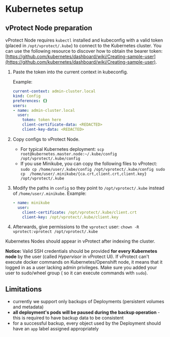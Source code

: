 # Kubernetes setup

## vProtect Node preparation  

vProtect Node requires `kubectl` installed and kubeconfig with a valid token \(placed in `/opt/vprotect/.kube`\) to connect to the Kubernetes cluster. You can use the following resource to discover how to obtain the bearer token: [https://github.com/kubernetes/dashboard/wiki/Creating-sample-user](https://github.com/kubernetes/dashboard/wiki/Creating-sample-user). 

1. Paste the token into the current context in kubeconfig. 

   Example:

   ```yaml
   current-context: admin-cluster.local
   kind: Config
   preferences: {}
   users:
   - name: admin-cluster.local
     user:
       token: token here
       client-certificate-data: <REDACTED>
       client-key-data: <REDACTED>
   ```

2. Copy configs to vProtect Node. 
   * For typical Kubernetes deployment: `scp root@kubernetes.master.node:~/.kube/config /opt/vprotect/.kube/config`
   * If you use Minikube, you can copy the following files to vProtect: `sudo cp /home/user/.kube/config /opt/vprotect/.kube/config sudo cp  /home/user/.minikube/{ca.crt,client.crt,client.key} /opt/vprotect/.kube`
3. Modify the paths in `config` so they point to `/opt/vprotect/.kube` instead of `/home/user/.minikube`. Example:

   ```yaml
   - name: minikube
     user:
       client-certificate: /opt/vprotect/.kube/client.crt
       client-key: /opt/vprotect/.kube/client.key
   ```

4. Afterwards, give permissions to the `vprotect` user: `chown -R vprotect:vprotect /opt/vprotect/.kube`

Kubernetes Nodes should appear in vProtect after indexing the cluster.

**Notice:** Valid SSH credentials should be provided **for every Kubernetes node** by the user \(called _Hypervisor_ in vProtect UI\). If vProtect can't execute docker commands on Kubernetes/Openshift node, it means that it logged in as a user lacking admin privileges. Make sure you added your user to sudo/wheel group \( so it can execute commands with `sudo`\).

## Limitations

* currently we support only backups of Deployments \(persistent volumes and metadata\)
* **all deployment's pods will be paused during the backup operation** - this is required to have backup data to be consistent
* for a successful backup, every object used by the Deployment should have an `app` label assigned appropriately

